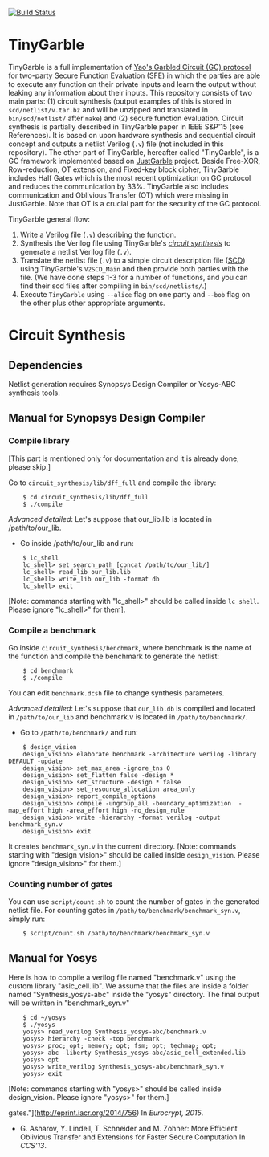 [![Build Status](https://travis-ci.org/esonghori/TinyGarble.svg?branch=develop)](https://travis-ci.org/esonghori/TinyGarble)

TinyGarble
=======
TinyGarble is a full implementation of 
[Yao's Garbled Circuit (GC) protocol](https://en.wikipedia.org/wiki/Garbled_Circuit) for
two-party Secure Function Evaluation (SFE) in which the parties are able to
execute any function on their private inputs and learn the output without
leaking any information about their inputs.
This repository consists of two main parts: (1) circuit synthesis (output examples 
of this is stored in `scd/netlist/v.tar.bz` and will be unzipped and translated in 
`bin/scd/netlist/` after `make`) and (2) secure function evaluation.
Circuit synthesis is partially described in TinyGarble paper in IEEE S&P'15 (see
References). It is based on upon hardware synthesis and sequential circuit
concept and outputs a netlist Verilog (`.v`) file (not included in this repository). 
The other part of TinyGarble, hereafter called "TinyGarble", is a GC framework 
implemented based on [JustGarble](http://cseweb.ucsd.edu/groups/justgarble/)
project. Beside Free-XOR, Row-reduction, OT extension, and
Fixed-key block cipher, TinyGarble includes Half Gates which is the most recent
optimization on GC protocol and reduces the communication by 33%.
TinyGarble also includes communication and Oblivious Transfer (OT) which were
missing in JustGarble. Note that OT is a crucial part for the security of the GC 
protocol.

TinyGarble general flow:
1. Write a Verilog file (`.v`) describing the function.
2. Synthesis the Verilog file using TinyGarble's [*circuit synthesis*](circuit_synthesis/README.md) to generate
a netlist Verilog file (`.v`).
3. Translate the netlist file (`.v`) to a simple circuit description file
([SCD](scd/README.md)) using TinyGarble's `V2SCD_Main` and then provide both parties with the
file. (We have done steps 1-3 for a number of functions, and you can find their scd files after compiling in `bin/scd/netlists/`.)
4. Execute `TinyGarble` using `--alice` flag on one party and `--bob` flag
on the other plus other appropriate arguments.

# Circuit Synthesis

## Dependencies
Netlist generation requires Synopsys Design Compiler or Yosys-ABC synthesis
tools.

## Manual for Synopsys Design Compiler
### Compile library
[This part is mentioned only for documentation and it is already done, please skip.]

Go to `circuit_synthesis/lib/dff_full` and compile the library:
```
	$ cd circuit_synthesis/lib/dff_full
	$ ./compile
```
_Advanced detailed_: Let's suppose that our\_lib.lib is located in
/path/to/our\_lib.

- Go inside /path/to/our\_lib and run:
```
	$ lc_shell
	lc_shell> set search_path [concat /path/to/our_lib/]
	lc_shell> read_lib our_lib.lib
	lc_shell> write_lib our_lib -format db
	lc_shell> exit
```
[Note: commands starting with "lc_shell>" should be called inside `lc_shell`.
Please ignore "lc_shell>" for them].

### Compile a benchmark
Go inside `circuit_synthesis/benchmark`, where benchmark is the name of the function
and compile the benchmark to generate the netlist:
```
	$ cd benchmark
	$ ./compile
```
You can edit `benchmark.dcsh` file to change synthesis parameters.

_Advanced detailed_: Let's suppose that `our_lib.db` is compiled and located
in `/path/to/our_lib` and benchmark.v is located in `/path/to/benchmark/`.

- Go to `/path/to/benchmark/` and run:
```
	$ design_vision
	design_vision> elaborate benchmark -architecture verilog -library DEFAULT -update
	design_vision> set_max_area -ignore_tns 0
	design_vision> set_flatten false -design *
	design_vision> set_structure -design * false
	design_vision> set_resource_allocation area_only
	design_vision> report_compile_options
	design_vision> compile -ungroup_all -boundary_optimization  -map_effort high -area_effort high -no_design_rule
	design_vision> write -hierarchy -format verilog -output benchmark_syn.v
	design_vision> exit
```
It creates `benchmark_syn.v` in the current directory. [Note: commands
starting with "design\_vision>" should be called inside `design_vision`.
Please ignore "design\_vision>" for them.]

### Counting number of gates
You can use `script/count.sh` to count the number of gates in
the generated netlist file. For counting gates in
`/path/to/benchmark/benchmark_syn.v`, simply run:
```
	$ script/count.sh /path/to/benchmark/benchmark_syn.v
```
## Manual for Yosys

Here is how to compile a verilog file named "benchmark.v" using the custom
library "asic\_cell.lib". We assume that the files are inside a folder named
"Synthesis\_yosys-abc" inside the "yosys" directory. The final output will be
written in "benchmark\_syn.v"
```
	$ cd ~/yosys
	$ ./yosys
	yosys> read_verilog Synthesis_yosys-abc/benchmark.v
	yosys> hierarchy -check -top benchmark
	yosys> proc; opt; memory; opt; fsm; opt; techmap; opt;
	yosys> abc -liberty Synthesis_yosys-abc/asic_cell_extended.lib
	yosys> opt
	yosys> write_verilog Synthesis_yosys-abc/benchmark_syn.v
	yosys> exit
```	
[Note: commands starting with "yosys>" should be called inside design_vision.
Please ignore "yosys>" for them.]

gates."](http://eprint.iacr.org/2014/756)
In <i>Eurocrypt, 2015</i>.
- G. Asharov, Y. Lindell, T. Schneider and M. Zohner: More Efficient Oblivious
Transfer and Extensions for Faster Secure Computation In <i>CCS'13</i>.

